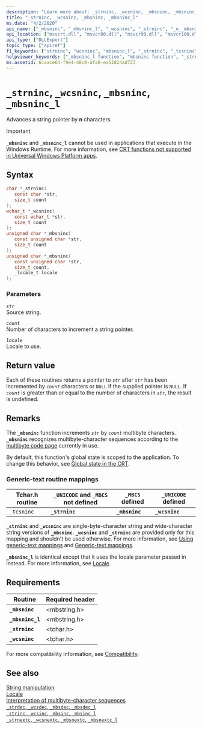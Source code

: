 ```yaml
---
description: "Learn more about: _strninc, _wcsninc, _mbsninc, _mbsninc_l"
title: "_strninc, _wcsninc, _mbsninc, _mbsninc_l"
ms.date: "4/2/2020"
api_name: ["_mbsninc", "_mbsninc_l", "_wcsninc", "_strninc", "_o__mbsninc", "_o__mbsninc_l"]
api_location: ["msvcrt.dll", "msvcr80.dll", "msvcr90.dll", "msvcr100.dll", "msvcr100_clr0400.dll", "msvcr110.dll", "msvcr110_clr0400.dll", "msvcr120.dll", "msvcr120_clr0400.dll", "ucrtbase.dll", "api-ms-win-crt-multibyte-l1-1-0.dll", "api-ms-win-crt-private-l1-1-0.dll"]
api_type: ["DLLExport"]
topic_type: ["apiref"]
f1_keywords: ["strninc", "wcsninc", "mbsninc_l", "_strninc", "_tcsninc", "mbsninc", "_mbsninc_l", "_ftcsninc", "_wcsninc", "_mbsninc"]
helpviewer_keywords: ["_mbsninc_l function", "mbsninc function", "_strninc function", "tcsninc function", "wcsninc function", "_mbsninc function", "strninc function", "_wcsninc function", "mbsninc_l function", "_tcsninc function"]
ms.assetid: 6caace64-f9e4-48c0-afa8-ea51824ad723
---
```

# `_strninc`, `_wcsninc`, `_mbsninc`, `_mbsninc_l`

Advances a string pointer by **n** characters.

> [!IMPORTANT]
> **`_mbsninc`** and **`_mbsninc_l`** cannot be used in applications that execute in the Windows Runtime. For more information, see [CRT functions not supported in Universal Windows Platform apps](../../cppcx/crt-functions-not-supported-in-universal-windows-platform-apps.md).

## Syntax

```C
char *_strninc(
   const char *str,
   size_t count
);
wchar_t *_wcsninc(
   const wchar_t *str,
   size_t count
);
unsigned char *_mbsninc(
   const unsigned char *str,
   size_t count
);
unsigned char *_mbsninc(
   const unsigned char *str,
   size_t count,
   _locale_t locale
);
```

### Parameters

*`str`*\
Source string.

*`count`*\
Number of characters to increment a string pointer.

*`locale`*\
Locale to use.

## Return value

Each of these routines returns a pointer to *`str`* after *`str`* has been incremented by *`count`* characters or `NULL` if the supplied pointer is `NULL`. If *`count`* is greater than or equal to the number of characters in *`str`*, the result is undefined.

## Remarks

The **`_mbsninc`** function increments *`str`* by *`count`* multibyte characters. **`_mbsninc`** recognizes multibyte-character sequences according to the [multibyte code page](../code-pages.md) currently in use.

By default, this function's global state is scoped to the application. To change this behavior, see [Global state in the CRT](../global-state.md).

### Generic-text routine mappings

| Tchar.h routine | `_UNICODE` and `_MBCS` not defined | `_MBCS` defined | `_UNICODE` defined |
|---|---|---|---|
| `_tcsninc` | **`_strninc`** | **`_mbsninc`** | **`_wcsninc`** |

**`_strninc`** and **`_wcsninc`** are single-byte-character string and wide-character string versions of **`_mbsninc`**. **`_wcsninc`** and **`_strninc`** are provided only for this mapping and shouldn't be used otherwise. For more information, see [Using generic-text mappings](../using-generic-text-mappings.md) and [Generic-text mappings](../generic-text-mappings.md).

**`_mbsninc_l`** is identical except that it uses the locale parameter passed in instead. For more information, see [Locale](../locale.md).

## Requirements

| Routine | Required header |
|---|---|
| **`_mbsninc`** | \<mbstring.h> |
| **`_mbsninc_l`** | \<mbstring.h> |
| **`_strninc`** | \<tchar.h> |
| **`_wcsninc`** | \<tchar.h> |

For more compatibility information, see [Compatibility](../compatibility.md).

## See also

[String manipulation](../string-manipulation-crt.md)\
[Locale](../locale.md)\
[Interpretation of multibyte-character sequences](../interpretation-of-multibyte-character-sequences.md)\
[`_strdec`, `_wcsdec`, `_mbsdec`, `_mbsdec_l`](strdec-wcsdec-mbsdec-mbsdec-l.md)\
[`_strinc`, `_wcsinc`, `_mbsinc`, `_mbsinc_l`](strinc-wcsinc-mbsinc-mbsinc-l.md)\
[`_strnextc`, `_wcsnextc`, `_mbsnextc`, `_mbsnextc_l`](strnextc-wcsnextc-mbsnextc-mbsnextc-l.md)
